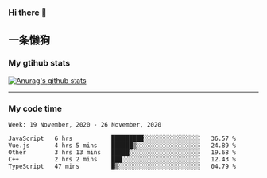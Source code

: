 ### Hi there 👋

## 一条懒狗
<!--
**kiss-me-quickly/kiss-me-quickly** is a ✨ _special_ ✨ repository because its `README.md` (this file) appears on your GitHub profile.

Here are some ideas to get you started:

- 🔭 I’m currently working on ...
- 🌱 I’m currently learning ...
- 👯 I’m looking to collaborate on ...
- 🤔 I’m looking for help with ...
- 💬 Ask me about ...
- 📫 How to reach me: ...
- 😄 Pronouns: ...
- ⚡ Fun fact: ...
-->


### My gtihub stats

[![Anurag's github stats](https://github-readme-stats.vercel.app/api?username=kiss-me-quickly)](https://github.com/anuraghazra/github-readme-stats)

***

### My code time

<!--START_SECTION:waka-->
```text
Week: 19 November, 2020 - 26 November, 2020

JavaScript   6 hrs           █████████░░░░░░░░░░░░░░░░   36.57 % 
Vue.js       4 hrs 5 mins    ██████▒░░░░░░░░░░░░░░░░░░   24.89 % 
Other        3 hrs 13 mins   █████░░░░░░░░░░░░░░░░░░░░   19.68 % 
C++          2 hrs 2 mins    ███░░░░░░░░░░░░░░░░░░░░░░   12.43 % 
TypeScript   47 mins         █▒░░░░░░░░░░░░░░░░░░░░░░░   04.79 % 
```
<!--END_SECTION:waka-->
